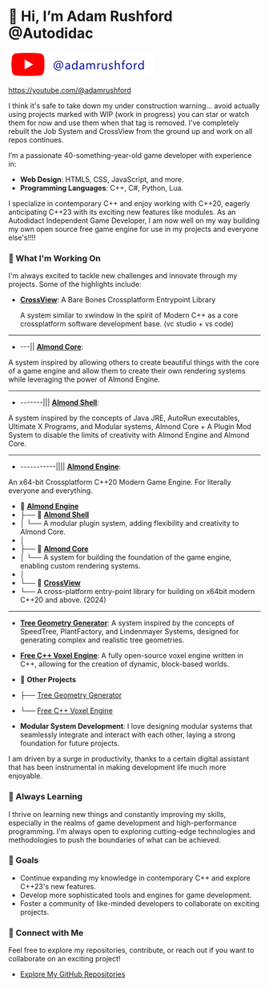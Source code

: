 # 👋 Hi, I’m Adam Rushford @Autodidac

[![Subscribe To My Youtube For Updates!](/images/youtube.png?raw=true)](https://youtube.com/@adamrushford)



https://youtube.com/@adamrushford



I think it's safe to take down my under construction warning... avoid actually using projects marked with WIP (work in progress) you can star or watch them for now and use them when that tag is removed.
I've completely rebuilt the Job System and CrossView from the ground up and work on all repos continues.

I’m a passionate 40-something-year-old game developer with experience in:

- **Web Design**: HTML5, CSS, JavaScript, and more.
- **Programming Languages**: C++, C#, Python, Lua.

I specialize in contemporary C++ and enjoy working with C++20, eagerly anticipating C++23 with its exciting new features like modules. As an Autodidact Independent Game Developer, I am now well on my way building my own open source free game engine for use in my projects and everyone else's!!!!

### 🚀 What I'm Working On

I'm always excited to tackle new challenges and innovate through my projects. Some of the highlights include:

- **[CrossView](https://github.com/Autodidac/CrossView)**: A Bare Bones Crossplatform Entrypoint Library
  
  A system similar to xwindow in the spirit of Modern C++ as a core crossplatform software development base. (vc studio + vs code)


---
- ---|| **[Almond Core](https://github.com/Autodidac/AlmondCore)**:

 A system inspired by allowing others to create beautiful things with the core of a game engine and allow them to create their own rendering systems while leveraging the power of Almond Engine.
 

---

- -------|||  **[Almond Shell](https://github.com/Autodidac/AlmondShell)**:
                    
A system inspired by the concepts of Java JRE, AutoRun executables, Ultimate X Programs, and Modular systems, Almond Core + A Plugin Mod System to disable the limits of creativity with Almond Engine and Almond Core.
                     

---

- -----------|||| **[Almond Engine](https://github.com/Autodidac/AlmondEngine)**:

 An x64-bit Crossplatform C++20 Modern Game Engine. For literally everyone and everything.


- 📂 **[Almond Engine](https://github.com/Autodidac/AlmondEngine)**
- ├── 📂 **[Almond Shell](https://github.com/Autodidac/AlmondShell)** 
- │   └── A modular plugin system, adding flexibility and creativity to Almond Core.
- │
- ├── 📂 **[Almond Core](https://github.com/Autodidac/AlmondCore)** 
- │   └── A system for building the foundation of the game engine, enabling custom rendering systems.
- │
- └── 📂 **[CrossView](https://github.com/Autodidac/CrossView)**
-    └── A cross-platform entry-point library for building on x64bit modern C++20 and above. (2024)

----------------

- **[Tree Geometry Generator](https://github.com/Autodidac/WickedTwoOLSystem)**: A system inspired by the concepts of SpeedTree, PlantFactory, and Lindenmayer Systems, designed for generating complex and realistic tree geometries.

- **[Free C++ Voxel Engine](https://github.com/Autodidac/CppVoxelEngine)**: A fully open-source voxel engine written in C++, allowing for the creation of dynamic, block-based worlds.


- 📂 **Other Projects**
- ├── [Tree Geometry Generator](https://github.com/Autodidac/WickedTwoOLSystem)
- └── [Free C++ Voxel Engine](https://github.com/Autodidac/CppVoxelEngine)


- **Modular System Development**: I love designing modular systems that seamlessly integrate and interact with each other, laying a strong foundation for future projects.

I am driven by a surge in productivity, thanks to a certain digital assistant that has been instrumental in making development life much more enjoyable.

### 🌱 Always Learning

I thrive on learning new things and constantly improving my skills, especially in the realms of game development and high-performance programming. I'm always open to exploring cutting-edge technologies and methodologies to push the boundaries of what can be achieved.

### 🎯 Goals

- Continue expanding my knowledge in contemporary C++ and explore C++23's new features.
- Develop more sophisticated tools and engines for game development.
- Foster a community of like-minded developers to collaborate on exciting projects.

### 🔗 Connect with Me

Feel free to explore my repositories, contribute, or reach out if you want to collaborate on an exciting project!

- [Explore My GitHub Repositories](https://github.com/Autodidac?tab=repositories)

<!---
Autodidac/Autodidac is a ✨ special ✨ repository because its `README.md` (this file) appears on your GitHub profile.
You can click the Preview link to take a look at your changes.
--->
